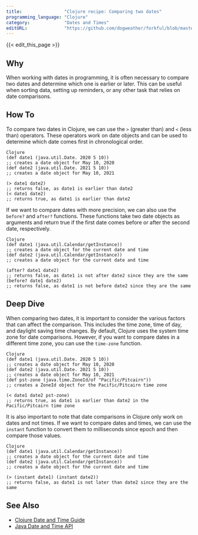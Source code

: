 ```yaml
---
title:                "Clojure recipe: Comparing two dates"
programming_language: "Clojure"
category:             "Dates and Times"
editURL:              "https://github.com/dogweather/forkful/blob/master/content/en/clojure/comparing-two-dates.md"
---
```


{{< edit_this_page >}}

## Why

When working with dates in programming, it is often necessary to compare two dates and determine which one is earlier or later. This can be useful when sorting data, setting up reminders, or any other task that relies on date comparisons.

## How To

To compare two dates in Clojure, we can use the `>` (greater than) and `<` (less than) operators. These operators work on date objects and can be used to determine which date comes first in chronological order.

```
Clojure
(def date1 (java.util.Date. 2020 5 10)) 
;; creates a date object for May 10, 2020
(def date2 (java.util.Date. 2021 5 10)) 
;; creates a date object for May 10, 2021

(> date1 date2) 
;; returns false, as date1 is earlier than date2
(< date1 date2) 
;; returns true, as date1 is earlier than date2
```

If we want to compare dates with more precision, we can also use the `before?` and `after?` functions. These functions take two date objects as arguments and return true if the first date comes before or after the second date, respectively.

```
Clojure
(def date1 (java.util.Calendar/getInstance)) 
;; creates a date object for the current date and time
(def date2 (java.util.Calendar/getInstance)) 
;; creates a date object for the current date and time

(after? date1 date2) 
;; returns false, as date1 is not after date2 since they are the same
(before? date1 date2) 
;; returns false, as date1 is not before date2 since they are the same
```

## Deep Dive

When comparing two dates, it is important to consider the various factors that can affect the comparison. This includes the time zone, time of day, and daylight saving time changes. By default, Clojure uses the system time zone for date comparisons. However, if you want to compare dates in a different time zone, you can use the `time-zone` function.

```
Clojure
(def date1 (java.util.Date. 2020 5 10)) 
;; creates a date object for May 10, 2020
(def date2 (java.util.Date. 2021 5 10)) 
;; creates a date object for May 10, 2021
(def pst-zone (java.time.ZoneId/of "Pacific/Pitcairn")) 
;; creates a ZoneId object for the Pacific/Pitcairn time zone

(< date1 date2 pst-zone) 
;; returns true, as date1 is earlier than date2 in the Pacific/Pitcairn time zone
```

It is also important to note that date comparisons in Clojure only work on dates and not times. If we want to compare dates and times, we can use the `instant` function to convert them to milliseconds since epoch and then compare those values.

```
Clojure
(def date1 (java.util.Calendar/getInstance)) 
;; creates a date object for the current date and time
(def date2 (java.util.Calendar/getInstance)) 
;; creates a date object for the current date and time

(> (instant date1) (instant date2)) 
;; returns false, as date1 is not later than date2 since they are the same
```

## See Also

- [Clojure Date and Time Guide](https://clojure.org/guides/date_time)
- [Java Date and Time API](https://docs.oracle.com/javase/8/docs/api/java/time/package-summary.html)